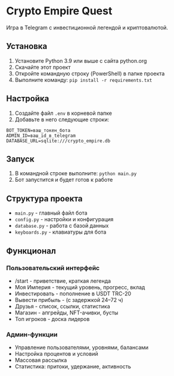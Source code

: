 # Crypto Empire Quest

Игра в Telegram с инвестиционной легендой и криптовалютой.

## Установка

1. Установите Python 3.9 или выше с сайта python.org
2. Скачайте этот проект
3. Откройте командную строку (PowerShell) в папке проекта
4. Выполните команду: `pip install -r requirements.txt`

## Настройка

1. Создайте файл `.env` в корневой папке
2. Добавьте в него следующие строки:
```
BOT_TOKEN=ваш_токен_бота
ADMIN_ID=ваш_id_в_telegram
DATABASE_URL=sqlite:///crypto_empire.db
```

## Запуск

1. В командной строке выполните: `python main.py`
2. Бот запустится и будет готов к работе

## Структура проекта

- `main.py` - главный файл бота
- `config.py` - настройки и конфигурация
- `database.py` - работа с базой данных
- `keyboards.py` - клавиатуры для бота

## Функционал

### Пользовательский интерфейс
- /start - приветствие, краткая легенда
- Моя Империя - текущий уровень, прогресс, вклад
- Инвестировать - пополнение в USDT TRC-20
- Вывести прибыль - (с задержкой 24–72 ч)
- Друзья - список, ссылки, статистика
- Магазин - апгрейды, NFT-ачивки, бусты
- Топ игроков - доска лидеров

### Админ-функции
- Управление пользователями, уровнями, балансами
- Настройка процентов и условий
- Массовая рассылка
- Статистика: притоки, удержание, активность 